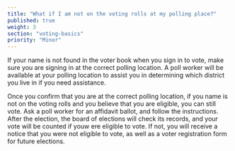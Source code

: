 ```yaml
---
title: "What if I am not on the voting rolls at my polling place?"
published: true
weight: 3
section: "voting-basics"
priority: "Minor"
---
```

If your name is not found in the voter book when you sign in to vote, make sure you are signing in at the correct polling location. A poll worker will be available at your polling location to assist you in determining which district you live in if you need assistance.  

Once you confirm that you are at the correct polling location, if you name is not on the voting rolls and you believe that you are eligible, you can still vote. Ask a poll worker for an affidavit ballot, and follow the instructions. After the election, the board of elections will check its records, and your vote will be counted if youw ere eligible to vote. If not, you will receive a notice that you were not eligible to vote, as well as a voter registration form for future elections.  
